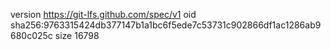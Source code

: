 version https://git-lfs.github.com/spec/v1
oid sha256:9763315424db377147b1a1bc6f5ede7c53731c902866df1ac1286ab9680c025c
size 16798
